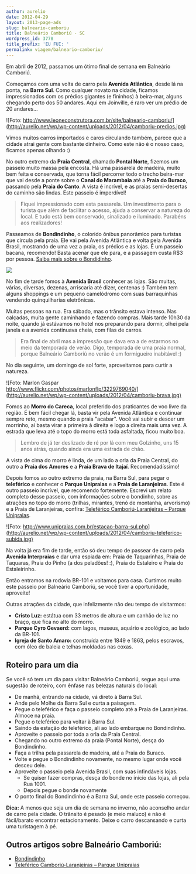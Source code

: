 ```yaml
---
author: aurelio
date: 2012-04-29
layout: 2013-page-ads
slug: balneario-camboriu
title: Balneário Camboriú - SC
wordpress_id: 3778
title_prefix: 'EU FUI: '
permalink: viagem/balneario-camboriu/
---
```


Em abril de 2012, passamos um ótimo final de semana em Balneário Camboriú.

Começamos com uma volta de carro pela **Avenida Atlântica**, desde lá na ponta, na **Barra Sul**. Como qualquer novato na cidade, ficamos impressionados com os prédios gigantes (e fininhos) à beira-mar, alguns chegando perto dos 50 andares. Aqui em Joinville, é raro ver um prédio de 20 andares...

![Foto: http://www.leoneconstrutora.com.br/site/balneario-camboriu/](http://aurelio.net/wp/wp-content/uploads/2012/04/camboriu-predios.jpg)

Vimos muitos carros importados e caros circulando também, parece que a cidade atrai gente com bastante dinheiro. Como este não é o nosso caso, ficamos apenas olhando :)

No outro extremo da **Praia Central**, chamado **Pontal Norte**, fizemos um passeio muito massa pela encosta. Há uma passarela de madeira, muito bem feita e conservada, que torna fácil percorrer todo o trecho beira-mar que vai desde a ponte sobre o **Canal do Marambaia** até a **Praia do Buraco**, passando pela **Praia do Canto**. A vista é incrível, e as praias semi-desertas do caminho são lindas. Este passeio é imperdível!

> Fiquei impressionado com esta passarela. Um investimento para o turista que além de facilitar o acesso, ajuda a conservar a natureza do local. E tudo está bem conservado, sinalizado e iluminado. Parabéns aos realizadores!

Passeamos de **Bondindinho**, o colorido ônibus panorâmico para turistas que circula pela praia. Ele vai pela Avenida Atlântica e volta pela Avenida Brasil, mostrando de uma vez a praia, os prédios e as lojas. É um passeio bacana, recomendo! Basta acenar que ele para, e a passagem custa R$3 por pessoa. [Saiba mais sobre o Bondidinho](http://aurelio.net/viagem/balneario-camboriu/bondindinho/).

![](http://aurelio.net/wp/wp-content/uploads/2012/04/bondindinho.jpg)

No fim de tarde fomos à **Avenida Brasil** conhecer as lojas. São muitas, várias, diversas, dezenas, arriscaria até dizer, centenas :) Também tem alguns shoppings e um pequeno camelódromo com suas barraquinhas vendendo quinquilharias eletrônicas.

Muitas pessoas na rua. Era sábado, mas o trânsito estava intenso. Nas calçadas, muita gente caminhando e fazendo compras. Mais tarde 10h30 da noite, quando já estávamos no hotel nos preparando para dormir, olhei pela janela e a avenida continuava cheia, com filas de carros.

> Era final de abril mas a impressão que dava era a de estarmos no meio da temporada de verão. Digo, temporada de uma praia normal, porque Balneário Camboriú no verão é um formigueiro inabitável :)

No dia seguinte, um domingo de sol forte, aproveitamos para curtir a natureza.

![Foto: Marlon Gaspar http://www.flickr.com/photos/marlonflp/3229769040/](http://aurelio.net/wp/wp-content/uploads/2012/04/camboriu-brava.jpg)

Fomos ao **Morro do Careca**, local preferido dos praticantes de voo livre da região. É bem fácil chegar lá, basta vir pela Avenida Atlântica e continuar sempre reto, mesmo quando a praia "acabar". Você vai subir e descer um morrinho, aí basta virar a primeira à direita e logo a direita mais uma vez. A estrada que leva até o topo do morro está toda asfaltada, ficou muito boa.

> Lembro de já ter deslizado de ré por lá com meu Golzinho, uns 15 anos atrás, quando ainda era uma estrada de chão.

A vista de cima do morro é linda, de um lado a orla da Praia Central, do outro a **Praia dos Amores** e a **Praia Brava de Itajaí**. Recomendadíssimo!

Depois fomos ao outro extremo da praia, na Barra Sul, para pegar o **teleférico** e conhecer o **Parque Unipraias** e a **Praia de Laranjeiras**. Este é outro passeio incrível, que recomendo fortemente. Escrevi um relato completo desse passeio, com informações sobre o bondinho, sobre as atrações no topo do morro (trilhas, mirantes, trenó de montanha, arvorismo) e a Praia de Laranjeiras, confira: [Teleférico Camboriú-Laranjeiras – Parque Unipraias](http://aurelio.net/viagem/balneario-camboriu/parque-unipraias/).

![Foto: http://www.unipraias.com.br/estacao-barra-sul.php](http://aurelio.net/wp/wp-content/uploads/2012/04/camboriu-teleferico-subida.jpg)

Na volta já era fim de tarde, então só deu tempo de passear de carro pela **Avenida Interpraias** e dar uma espiada em: Praia de Taquarinhas, Praia de Taquaras, Praia do Pinho (a dos peladões! :), Praia do Estaleiro e Praia do Estaleirinho.

Então entramos na rodovia BR-101 e voltamos para casa. Curtimos muito este passeio por Balneário Camboriú, se você tiver a oportunidade, aproveite!

Outras atrações da cidade, que infelizmente não deu tempo de visitarmos:

  * **Cristo Luz:** estátua com 33 metros de altura e um canhão de luz no braço, que fica no alto do morro.
  * **Parque Cyro Gevaerd:** com lagos, museus, aquário e zoológico, ao lado da BR-101.
  * **Igreja de Santo Amaro:** construída entre 1849 e 1863, pelos escravos, com óleo de baleia e telhas moldadas nas coxas.


## Roteiro para um dia

Se você só tem um dia para visitar Balneário Camboriú, segue aqui uma sugestão de roteiro, com ênfase nas belezas naturais do local:

  * De manhã, entrando na cidade, vá direto à Barra Sul.
  * Ande pelo Molhe da Barra Sul e curta a paisagem.
  * Pegue o teleférico e faça o passeio completo até a Praia de Laranjeiras. Almoce na praia.
  * Pegue o teleférico para voltar à Barra Sul.
  * Saindo da estação do teleférico, ali ao lado embarque no Bondindinho.
  * Aproveite o passeio por toda a orla da Praia Central.
  * Chegando no outro extremo da praia (Pontal Norte), desça do Bondindinho.
  * Faça a trilha pela passarela de madeira, até a Praia do Buraco.
  * Volte e pegue o Bondindinho novamente, no mesmo lugar onde você desceu dele.
  * Aproveite o passeio pela Avenida Brasil, com suas infindáveis lojas.
    * Se quiser fazer compras, desça do bonde no início das lojas, ali pela Rua 1001.
    * Depois pegue o bonde novamente
  * O ponto final do Bondindinho é a Barra Sul, onde este passeio começou.

**Dica:** A menos que seja um dia de semana no inverno, não aconselho andar de carro pela cidade. O trânsito é pesado (e meio maluco) e não é fácil/barato encontrar estacionamento. Deixe o carro descansando e curta uma turistagem à pé.


## Outros artigos sobre Balneário Camboriú:

  * [Bondindinho](http://aurelio.net/viagem/balneario-camboriu/bondindinho/)
  * [Teleférico Camboriú-Laranjeiras – Parque Unipraias](http://aurelio.net/viagem/balneario-camboriu/parque-unipraias/)

